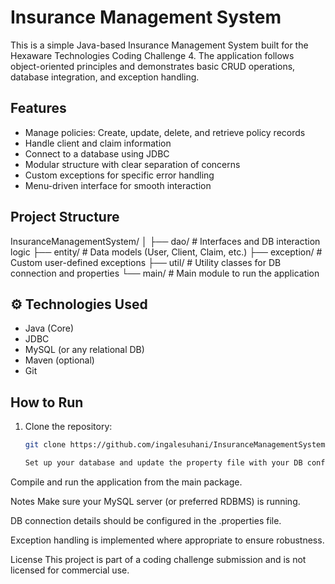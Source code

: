 # Insurance Management System

This is a simple Java-based Insurance Management System built for the Hexaware Technologies Coding Challenge 4. The application follows object-oriented principles and demonstrates basic CRUD operations, database integration, and exception handling.

##  Features

- Manage policies: Create, update, delete, and retrieve policy records
- Handle client and claim information
- Connect to a database using JDBC
- Modular structure with clear separation of concerns
- Custom exceptions for specific error handling
- Menu-driven interface for smooth interaction

##  Project Structure

InsuranceManagementSystem/ │
├── dao/ # Interfaces and DB interaction logic 
├── entity/ # Data models (User, Client, Claim, etc.) 
├── exception/ # Custom user-defined exceptions 
├── util/ # Utility classes for DB connection and properties 
└── main/ # Main module to run the application


## ⚙️ Technologies Used

- Java (Core)
- JDBC
- MySQL (or any relational DB)
- Maven (optional)
- Git

##  How to Run

1. Clone the repository:
   ```bash
   git clone https://github.com/ingalesuhani/InsuranceManagementSystem.git

   Set up your database and update the property file with your DB config.

Compile and run the application from the main package.

 Notes
Make sure your MySQL server (or preferred RDBMS) is running.

DB connection details should be configured in the .properties file.

Exception handling is implemented where appropriate to ensure robustness.

 License
This project is part of a coding challenge submission and is not licensed for commercial use.


